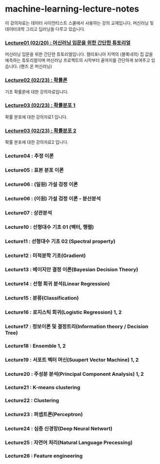 # machine-learning-lecture-notes

이 강의자료는 데이터 사이언티스트 스쿨에서 사용하는 강의 교재입니다. 머신러닝 및 데이터과학 그리고 딥러닝을 다루고 있습니다.

### [Lecture01 (02/20) : 머신러닝 입문을 위한 간단한 튜토리얼](https://nbviewer.jupyter.org/github/jeonghunyoon/machine-learning-lecture-notes/blob/master/Lecture01_Machine_Learning_Simple_Tutorial.ipynb)
머신러닝 입문을 위한 간단한 튜토리얼입니다. 캘리포니아 지역의 (블록내의) 집 값을 예측하는 튜토리얼이며 머신러닝 프로젝트의 시작부터 끝까지를 간단하게 보여주고 있습니다. (핸즈 온 머신러닝)

### [Lecture02 (02/23) : 확률론](https://nbviewer.jupyter.org/github/jeonghunyoon/machine-learning-lecture-notes/blob/master/Lecture02_Probabilities.pdf)
기초 확률론에 대한 강의자료입니다. 

### [Lecture03 (02/23) : 확률분포 1](https://nbviewer.jupyter.org/github/jeonghunyoon/machine-learning-lecture-notes/blob/master/Lecture03_Probability_Distribution_01.pdf)
확률 분포에 대한 강의자료1 입니다. 

### [Lecture03 (02/23) : 확률분포 2](https://nbviewer.jupyter.org/github/jeonghunyoon/machine-learning-lecture-notes/blob/master/Lecture03_Probability_Distribution_02.pdf)
확률 분포에 대한 강의자료2 입니다.

### Lecture04 : 추정 이론

### Lecture05 : 표본 분포 이론

### Lecture06 : (일원) 가설 검정 이론 

### Lecture06 : (이원) 가설 검정 이론 - 분산분석

### Lecture07 : 상관분석

### Lecture10 : 선형대수 기초 01 (벡터, 행렬)

### Lecture11 : 선형대수 기초 02 (Spectral property)

### Lecture12 : 미적분학 기초(Gradient)

### Lecture13 : 베이지안 결정 이론(Bayesian Decision Theory)

### Lecture14 : 선형 회귀 분석(Linear Regression)

### Lecture15 : 분류(Classification)

### Lecture16 : 로지스틱 회귀(Logistic Regression) 1, 2

### Lecture17 : 정보이론 및 결정트리(Information theory / Decision Tree)

### Lecture18 : Ensemble 1, 2

### Lecture19 : 서포트 벡터 머신(Suupert Vector Machine) 1, 2

### Lecture20 : 주성분 분석(Principal Component Analysis) 1, 2

### Lecture21 : K-means clustering

### Lecture22 : Clustering

### Lecture23 : 퍼셉트론(Perceptron)

### Lecture24 : 심층 신경망(Deep Neural Networt)

### Lecture25 : 자연어 처리(Natural Language Precessing)

### Lecture26 : Feature engineering

